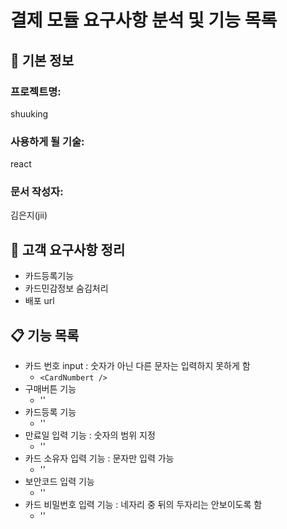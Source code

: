 # 결제 모듈 요구사항 분석 및 기능 목록

## 📌 기본 정보
### 프로젝트명: 
shuuking

### 사용하게 될 기술: 
react

### 문서 작성자: 
김은지(jii)

## 📝 고객 요구사항 정리
- 카드등록기능
- 카드민감정보 숨김처리
- 배포 url


## 📋 기능 목록
- 카드 번호 input : 숫자가 아닌 다른 문자는 입력하지 못하게 함
  - `<CardNumbert />`
- 구매버튼 기능
   - '<FinishButton/>'
- 카드등록 기능
   - '<CardRegister/>'
- 만료일 입력 기능 : 숫자의 범위 지정
   - '<ExpiryDate/>'
- 카드 소유자 입력 기능 : 문자만 입력 가능
   - '<CardHolder>'
- 보안코드 입력 기능
   - '<SecurityCode/>'
- 카드 비밀번호 입력 기능 : 네자리 중 뒤의 두자리는 안보이도록 함
   - '<PinNumber>'

